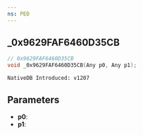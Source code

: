 ```yaml
---
ns: PED
---
```

## _0x9629FAF6460D35CB

```c
// 0x9629FAF6460D35CB
void _0x9629FAF6460D35CB(Any p0, Any p1);
```

```
NativeDB Introduced: v1207
```

## Parameters
* **p0**:
* **p1**:
